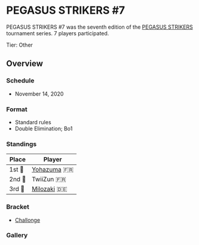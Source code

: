 # PEGASUS STRIKERS #7

PEGASUS STRIKERS #7 was the seventh edition of the [PEGASUS STRIKERS](pegasusmain.md)
tournament series. 7 players participated.

Tier: Other

## Overview

### Schedule
- November 14, 2020

### Format
- Standard rules
- Double Elimination; Bo1

### Standings

|Place|Player|
|-|-|
|1st :1st_place_medal:|[Yohazuma](../../players/french/koro.md) :fr:|
|2nd :2nd_place_medal:|TwiiZun :fr:|
|3rd :3rd_place_medal:|[Milozaki](../../players/german/milozaki.md) :de:|

### Bracket
- [Challonge](https://challonge.com/Strikers2013_7)

### Gallery